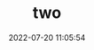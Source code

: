 ---
pageComponent:
  name: Catalogue
  data:
    key: 02.two
title: two
date: 2022-07-20 11:05:54
permalink: /two/
sidebar: false
article: false
comment: false
editLink: false
---